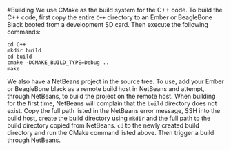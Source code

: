 #Building
We use CMake as the build system for the C++ code. To build the C++ code, first copy the entire ```C++``` directory to an Ember or BeagleBone Black booted from a development SD card. Then execute the following commands:

```
cd C++
mkdir build
cd build
cmake -DCMAKE_BUILD_TYPE=Debug ..
make
``` 

We also have a NetBeans project in the source tree. To use, add your Ember or BeagleBone black as a remote build host in NetBeans and attempt, through NetBeans, to build the project on the remote host. When building for the first time, NetBeans will complain that the ```build``` directory does not exist. Copy the full path listed in the NetBeans error message, SSH into the build host, create the build directory using ```mkdir``` and the full path to the build directory copied from NetBeans. ```cd``` to the newly created build directory and run the CMake command listed above. Then trigger a build through NetBeans.